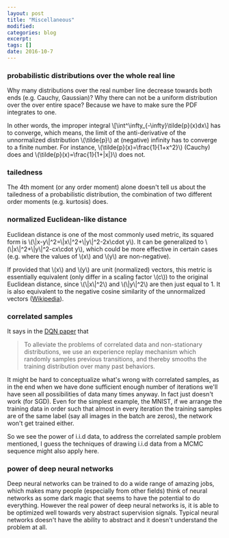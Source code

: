 ```yaml
---
layout: post
title: "Miscellaneous"
modified:
categories: blog
excerpt:
tags: []
date: 2016-10-7
---
```

### probabilistic distributions over the whole real line
Why many distributions over the real number line decrease towards both ends (e.g. Cauchy, Gaussian)? Why there can not be a uniform distribution over the over entire space? Because we have to make sure the PDF integrates to one.

In other words, the improper integral 
\\[\int^\infty_{-\infty}\tilde{p}(x)dx\\]
has to converge, which means, the limit of the anti-derivative of the unnormalized distribution \\(\tilde{p}\\) at (negative) infinity has to converge to a finite number. For instance, \\(\tilde{p}(x)=\frac{1}{1+x^2}\\) (Cauchy) does and \\(\tilde{p}(x)=\frac{1}{1+|x|}\\) does not.


### tailedness
The 4th moment (or any order moment) alone doesn't tell us about the tailedness of a probabilistic distribution, the combination of two different order moments (e.g. kurtosis) does.


### normalized Euclidean-like distance
Euclidean distance is one of the most commonly used metric, its squared form is \\(\\|x-y\\|^2=\\|x\\|^2+\\|y\\|^2-2x\cdot y\\). It can be generalized to \\(\\|x\\|^2+\\|y\\|^2-cx\cdot y\\), which could be more effective in certain cases (e.g. where the values of \\(x\\) and \\(y\\) are non-negative).

If provided that \\(x\\) and \\(y\\) are unit (normalized) vectors, this metric is essentially equivalent (only differ in a scaling factor \\(c\\)) to the original Euclidean distance, since \\(\\|x\\|^2\\) and \\(\\|y\\|^2\\) are then just equal to 1. It is also equivalent to the negative cosine similarity of the unnormalized vectors ([Wikipedia](https://en.wikipedia.org/wiki/Cosine_similarity#Properties)).

### correlated samples
It says in the [DQN paper](https://www.cs.toronto.edu/~vmnih/docs/dqn.pdf) that 
> To alleviate the problems of correlated data and non-stationary distributions, we use an experience replay mechanism which randomly samples previous transitions, and thereby smooths the training distribution over many past behaviors.

It might be hard to conceptualize what's wrong with correlated samples, as in the end when we have done sufficient enough number of iterations we'll have seen all possibilities of data many times anyway. In fact just doesn't work (for SGD). Even for the simplest example, the MNIST, if we arrange the training data in order such that almost in every iteration the training samples are of the same label (say all images in the batch are zeros), the network won't get trained either.

So we see the power of i.i.d data, to address the correlated sample problem mentioned, I guess the techniques of drawing i.i.d data from a MCMC sequence might also apply here.

### power of deep neural networks
Deep neural networks can be trained to do a wide range of amazing jobs, which makes many people (especially from other fields) think of neural networks as some dark magic that seems to have the potential to do everything. However the real power of deep neural networks is, it is able to be optimized well towards very abstract supervision signals. Typical neural networks doesn't have the ability to abstract and it doesn't understand the problem at all.
